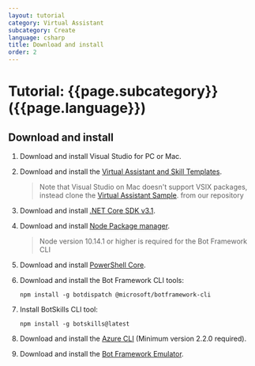 ```yaml
---
layout: tutorial
category: Virtual Assistant
subcategory: Create
language: csharp
title: Download and install
order: 2
---
```


# Tutorial: {{page.subcategory}} ({{page.language}})

## Download and install

1. Download and install Visual Studio for PC or Mac.
1. Download and install the [Virtual Assistant and Skill Templates](https://marketplace.visualstudio.com/items?itemName=BotBuilder.VirtualAssistantTemplate). 
    > Note that Visual Studio on Mac doesn't support VSIX packages, instead clone the [Virtual Assistant Sample](https://github.com/microsoft/botframework-solutions/tree/master/samples/csharp/assistants/virtual-assistant/VirtualAssistantSample). from our repository
1. Download and install [.NET Core SDK v3.1](https://www.microsoft.com/net/download).  
1. Download and install [Node Package manager](https://nodejs.org/en/).
   > Node version 10.14.1 or higher is required for the Bot Framework CLI
1. Download and install [PowerShell Core](https://docs.microsoft.com/en-us/powershell/scripting/install/installing-powershell?view=powershell-6).
1. Download and install the Bot Framework CLI tools:

   ```
   npm install -g botdispatch @microsoft/botframework-cli
   ```
1. Install BotSkills CLI tool:
   
   ```
   npm install -g botskills@latest
   ```

1. Download and install the [Azure CLI](https://docs.microsoft.com/en-us/cli/azure/install-azure-cli-windows?view=azure-cli-latest) (Minimum version 2.2.0 required).
1. Download and install the [Bot Framework Emulator](https://aka.ms/botframework-emulator).